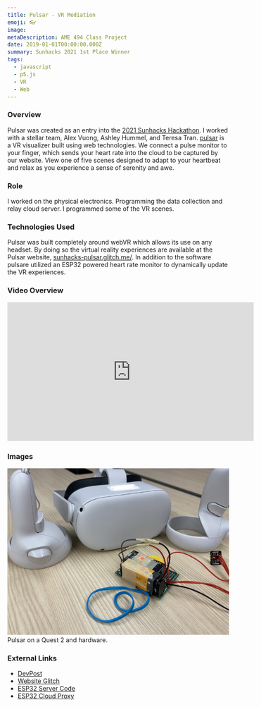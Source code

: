 ```yaml
---
title: Pulsar - VR Mediation 
emoji: 👓
image: 
metaDescription: AME 494 Class Project
date: 2019-01-01T00:00:00.000Z
summary: Sunhacks 2021 1st Place Winner
tags:
  - javascript
  - p5.js
  - VR
  - Web
---
```


### Overview
Pulsar was created as an entry into the [2021 Sunhacks Hackathon](https://sunhacks2021.devpost.com/). I worked with a stellar team, Alex Vuong, Ashley Hummel, and Teresa Tran. [pulsar](https://sunhacks-pulsar.glitch.me/) is a VR visualizer built using web technologies. We connect a pulse monitor to your finger, which sends your heart rate into the cloud to be captured by our website. View one of five scenes designed to adapt to your heartbeat and relax as you experience a sense of serenity and awe.

### Role
I worked on the physical electronics. Programming the data collection and relay cloud server. I programmed some of the VR scenes. 

### Technologies Used
Pulsar was built completely around webVR which allows its use on any headset. By doing so the virtual reality experiences are available at the Pulsar website, [sunhacks-pulsar.glitch.me/](https://sunhacks-pulsar.glitch.me/).  In addition to the software pulsare utilized an ESP32 powered heart rate monitor to dynamically update the VR experiences. 

### Video Overview

<iframe width="560" height="315" src="https://www.youtube-nocookie.com/embed/bgTY7_7KYws" title="YouTube video player" frameborder="0" allow="accelerometer; autoplay; clipboard-write; encrypted-media; gyroscope; picture-in-picture" allowfullscreen></iframe>


### Images
![Pulsar on a Quest 2 and hardware.](/static/img/pulsarHardware.jpg)
Pulsar on a Quest 2 and hardware.

### External Links  
* [DevPost](https://devpost.com/software/pulsar-adaptive-vr-mood-visualizer)
* [Website Glitch](https://glitch.com/edit/#!/sunhacks-pulsar?path=assets%2Findex.42fe4937.js%3A1%3A0)
* [ESP32 Server Code](https://gist.github.com/alexvng/7ed391908deb0b2e3bce08cfd5ceac65)
* [ESP32 Cloud Proxy](https://glitch.com/edit/#!/esp32-proxy?path=server.js%3A1%3A0)

